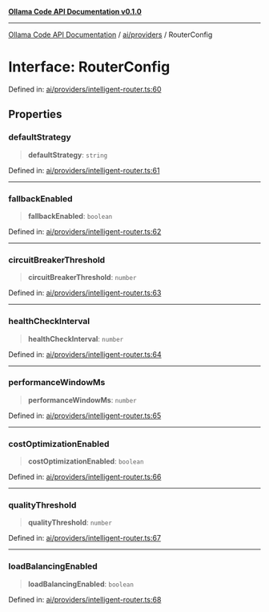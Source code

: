 [**Ollama Code API Documentation v0.1.0**](../../../README.md)

***

[Ollama Code API Documentation](../../../modules.md) / [ai/providers](../README.md) / RouterConfig

# Interface: RouterConfig

Defined in: [ai/providers/intelligent-router.ts:60](https://github.com/erichchampion/ollama-code/blob/1174940021f16bcb3532cf8cda9d6c9f9b0e072f/ollama-code/src/ai/providers/intelligent-router.ts#L60)

## Properties

### defaultStrategy

> **defaultStrategy**: `string`

Defined in: [ai/providers/intelligent-router.ts:61](https://github.com/erichchampion/ollama-code/blob/1174940021f16bcb3532cf8cda9d6c9f9b0e072f/ollama-code/src/ai/providers/intelligent-router.ts#L61)

***

### fallbackEnabled

> **fallbackEnabled**: `boolean`

Defined in: [ai/providers/intelligent-router.ts:62](https://github.com/erichchampion/ollama-code/blob/1174940021f16bcb3532cf8cda9d6c9f9b0e072f/ollama-code/src/ai/providers/intelligent-router.ts#L62)

***

### circuitBreakerThreshold

> **circuitBreakerThreshold**: `number`

Defined in: [ai/providers/intelligent-router.ts:63](https://github.com/erichchampion/ollama-code/blob/1174940021f16bcb3532cf8cda9d6c9f9b0e072f/ollama-code/src/ai/providers/intelligent-router.ts#L63)

***

### healthCheckInterval

> **healthCheckInterval**: `number`

Defined in: [ai/providers/intelligent-router.ts:64](https://github.com/erichchampion/ollama-code/blob/1174940021f16bcb3532cf8cda9d6c9f9b0e072f/ollama-code/src/ai/providers/intelligent-router.ts#L64)

***

### performanceWindowMs

> **performanceWindowMs**: `number`

Defined in: [ai/providers/intelligent-router.ts:65](https://github.com/erichchampion/ollama-code/blob/1174940021f16bcb3532cf8cda9d6c9f9b0e072f/ollama-code/src/ai/providers/intelligent-router.ts#L65)

***

### costOptimizationEnabled

> **costOptimizationEnabled**: `boolean`

Defined in: [ai/providers/intelligent-router.ts:66](https://github.com/erichchampion/ollama-code/blob/1174940021f16bcb3532cf8cda9d6c9f9b0e072f/ollama-code/src/ai/providers/intelligent-router.ts#L66)

***

### qualityThreshold

> **qualityThreshold**: `number`

Defined in: [ai/providers/intelligent-router.ts:67](https://github.com/erichchampion/ollama-code/blob/1174940021f16bcb3532cf8cda9d6c9f9b0e072f/ollama-code/src/ai/providers/intelligent-router.ts#L67)

***

### loadBalancingEnabled

> **loadBalancingEnabled**: `boolean`

Defined in: [ai/providers/intelligent-router.ts:68](https://github.com/erichchampion/ollama-code/blob/1174940021f16bcb3532cf8cda9d6c9f9b0e072f/ollama-code/src/ai/providers/intelligent-router.ts#L68)
